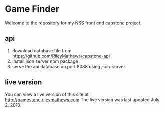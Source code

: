 # Game Finder

Welcome to the repository for my NSS front end capstone project.

## api

1. download database file from https://github.com/RileyMathews/capstone-api
1. install json server npm package
1. serve the api database on port 8088 using json-server

## live version

You can view a live version of this site at http://gamestone.rileymathews.com
The live version was last updated July 2, 2018.